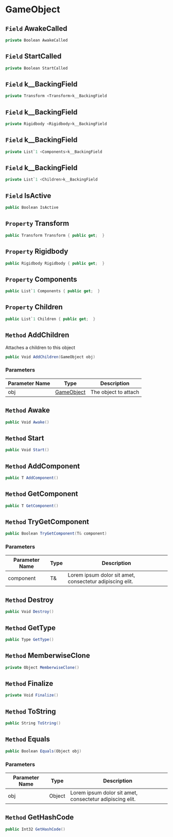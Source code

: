 # GameObject

## `Field` AwakeCalled

```csharp
private Boolean AwakeCalled
```


## `Field` StartCalled

```csharp
private Boolean StartCalled
```


## `Field` <Transform>k__BackingField

```csharp
private Transform <Transform>k__BackingField
```


## `Field` <Rigidbody>k__BackingField

```csharp
private Rigidbody <Rigidbody>k__BackingField
```


## `Field` <Components>k__BackingField

```csharp
private List`1 <Components>k__BackingField
```


## `Field` <Children>k__BackingField

```csharp
private List`1 <Children>k__BackingField
```


## `Field` IsActive

```csharp
public Boolean IsActive
```


## `Property` Transform

```csharp
public Transform Transform { public get;  }
```


## `Property` Rigidbody

```csharp
public Rigidbody Rigidbody { public get;  }
```


## `Property` Components

```csharp
public List`1 Components { public get;  }
```


## `Property` Children

```csharp
public List`1 Children { public get;  }
```


## `Method` AddChildren
Attaches a children to this object
```csharp
public Void AddChildren(GameObject obj)
```
### Parameters

| Parameter Name | Type | Description |
| --------- | --------- | --------- |
| obj | [GameObject](https://thiagomvas.github.io/GameEngine/Entities/GameObject.html) | The object to attach |


## `Method` Awake

```csharp
public Void Awake()
```


## `Method` Start

```csharp
public Void Start()
```


## `Method` AddComponent

```csharp
public T AddComponent()
```


## `Method` GetComponent

```csharp
public T GetComponent()
```


## `Method` TryGetComponent

```csharp
public Boolean TryGetComponent(T& component)
```
### Parameters

| Parameter Name | Type | Description |
| --------- | --------- | --------- |
| component | T& | Lorem ipsum dolor sit amet, consectetur adipiscing elit. |


## `Method` Destroy

```csharp
public Void Destroy()
```


## `Method` GetType

```csharp
public Type GetType()
```


## `Method` MemberwiseClone

```csharp
private Object MemberwiseClone()
```


## `Method` Finalize

```csharp
private Void Finalize()
```


## `Method` ToString

```csharp
public String ToString()
```


## `Method` Equals

```csharp
public Boolean Equals(Object obj)
```
### Parameters

| Parameter Name | Type | Description |
| --------- | --------- | --------- |
| obj | Object | Lorem ipsum dolor sit amet, consectetur adipiscing elit. |


## `Method` GetHashCode

```csharp
public Int32 GetHashCode()
```

